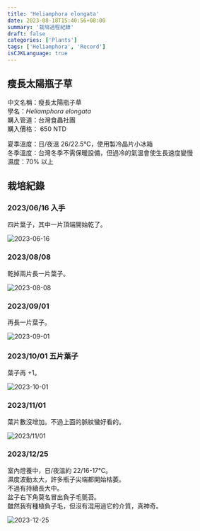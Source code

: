 ```yaml
---
title: 'Heliamphora elongata'
date: 2023-08-18T15:40:56+08:00
summary: '栽培過程紀錄'
draft: false
categories: ['Plants']
tags: ['Heliamphora', 'Record']
isCJKLanguage: true
---
```


## 瘦長太陽瓶子草

中文名稱：瘦長太陽瓶子草  
學名：*Heliamphora elongata*  
購入管道：台灣食蟲社團  
購入價格： 650 NTD

夏季溫度：日/夜溫 26/22.5℃，使用製冷晶片小冰箱  
冬季溫度：台灣冬季不需保暖設備，但過冷的氣溫會使生長速度變慢  
濕度：70% 以上

## 栽培紀錄

### 2023/06/16 入手

四片葉子，其中一片頂端開始乾了。

![2023-06-16](./images/2023-06-16.jpg)

### 2023/08/08

乾掉兩片長一片葉子。

![2023-08-08](./images/2023-08-08.jpg)

### 2023/09/01

再長一片葉子。

![2023-09-01](./images/2023-09-01.jpg)

### 2023/10/01 五片葉子

葉子再 +1。  

![2023-10-01](./images/2023-10-01.jpg)

### 2023/11/01

葉片數沒增加。不過上面的脈紋蠻好看的。  

![2023/11/01](./images/2023-11-01.jpg)

### 2023/12/25

室內燈養中，日/夜溫約 22/16-17℃。  
濕度波動太大，許多瓶子尖端都開始枯萎。  
不過有持續長大中。  
盆子右下角莫名冒出負子毛氈苔。  
雖然我有種植負子毛，但沒有混用過它的介質，真神奇。  

![2023-12-25](./images/2023-12-25.jpg)
